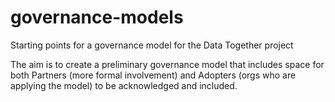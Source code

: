 # governance-models
Starting points for a governance model for the Data Together project

The aim is to create a preliminary governance model that includes space for both Partners (more formal involvement) and Adopters (orgs who are applying the model) to be acknowledged and included.
